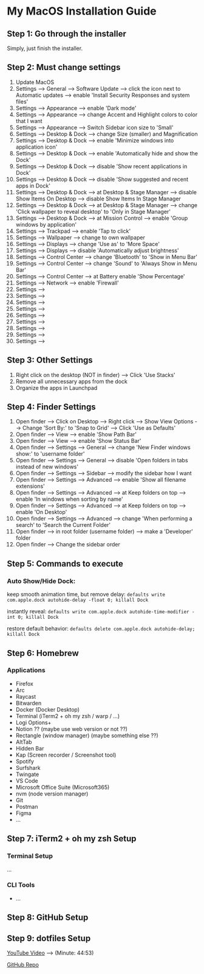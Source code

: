 # My MacOS Installation Guide

## Step 1: Go through the installer

Simply, just finish the installer.

## Step 2: Must change settings

1) Update MacOS
2) Settings --> General --> Software Update --> click the icon next to Automatic updates --> enable 'Install Security Responses and system files'
3) Settings --> Appearance --> enable 'Dark mode'
4) Settings --> Appearance --> change Accent and Highlight colors to color that I want
5) Settings --> Appearance --> Switch Sidebar icon size to 'Small'
6) Settings --> Desktop & Dock --> change Size (smaller) and Magnification 
7) Settings --> Desktop & Dock --> enable 'Minimize windows into application icon'
8) Settings --> Desktop & Dock --> enable 'Automatically hide and show the Dock'
9) Settings --> Desktop & Dock --> disable 'Show recent applications in Dock'
10) Settings --> Desktop & Dock --> disable 'Show suggested and recent apps in Dock'
11) Settings --> Desktop & Dock --> at Desktop & Stage Manager --> disable Show Items On Desktop --> disable Show Items In Stage Manager
12) Settings --> Desktop & Dock --> at Desktop & Stage Manager --> change 'Click wallpaper to reveal desktop' to 'Only in Stage Manager'
13) Settings --> Desktop & Dock --> at Mission Control --> enable 'Group windows by application'
14) Settings --> Trackpad --> enable 'Tap to click'
15) Settings --> Wallpaper --> change to own wallpaper
16) Settings --> Displays --> change 'Use as' to 'More Space'
17) Settings --> Displays --> disable 'Automatically adjust brightness'
18) Settings --> Control Center --> change 'Bluetooth' to 'Show in Menu Bar'
19) Settings --> Control Center --> change 'Sound' to 'Always Show in Menu Bar'
20) Settings --> Control Center --> at Battery enable 'Show Percentage'
21) Settings --> Network --> enable 'Firewall'
22) Settings -->
23) Settings -->
24) Settings -->
25) Settings -->
26) Settings -->
27) Settings -->
28) Settings -->
29) Settings -->
30) Settings -->

## Step 3: Other Settings

1) Right click on the desktop (NOT in finder) --> Click 'Use Stacks'
2) Remove all unnecessary apps from the dock
3) Organize the apps in Launchpad

## Step 4: Finder Settings

1) Open finder --> Click on Desktop --> Right click --> Show View Options --> Change 'Sort By:' to 'Snap to Grid' --> Click 'Use as Defaults'
2) Open finder --> View --> enable 'Show Path Bar'
3) Open finder --> View --> enable 'Show Status Bar'
4) Open finder --> Settings --> General --> change 'New Finder windows show:' to 'username folder'
5) Open finder --> Settings --> General --> disable 'Open folders in tabs instead of new windows'
6) Open finder --> Settings --> Sidebar --> modify the sidebar how I want
7) Open finder --> Settings --> Advanced --> enable 'Show all filename extensions'
8) Open finder --> Settings --> Advanced --> at Keep folders on top --> enable 'In windows when sorting by name'
9) Open finder --> Settings --> Advanced --> at Keep folders on top --> enable 'On Desktop'
10) Open finder --> Settings --> Advanced --> change 'When performing a search' to 'Search the Current Folder'
11) Open finder --> in root folder (username folder) --> make a 'Developer' folder
12) Open finder --> Change the sidebar order

## Step 5: Commands to execute
### Auto Show/Hide Dock:

keep smooth animation time, but remove delay:
`defaults write com.apple.dock autohide-delay -float 0; killall Dock`

instantly reveal:
`defaults write com.apple.dock autohide-time-modifier -int 0; killall Dock`

restore default behavior:
`defaults delete com.apple.dock autohide-delay; killall Dock`

## Step 6: Homebrew

### Applications
- Firefox
- Arc
- Raycast
- Bitwarden
- Docker (Docker Desktop)
- Terminal (iTerm2 + oh my zsh / warp / ...)
- Logi Options+
- Notion ?? (maybe use web version or not ??)
- Rectangle (window manager) (maybe something else ??)
- AltTab
- Hidden Bar
- Kap (Screen recorder / Screenshot tool)
- Spotify
- Surfshark
- Twingate
- VS Code
- Microsoft Office Suite (Microsoft365)
- nvm (node version manager)
- Git
- Postman
- Figma
- ...

## Step 7: iTerm2 + oh my zsh Setup

### Terminal Setup

...

### CLI Tools
- ...

## Step 8: GitHub Setup

## Step 9: dotfiles Setup

[YouTube Video](https://www.youtube.com/watch?v=GK7zLYAXdDs) --> (Minute: 44:53)

[GitHub Repo](https://github.com/mischavandenburg/dotfiles)

